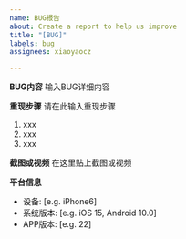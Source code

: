 ```yaml
---
name: BUG报告
about: Create a report to help us improve
title: "[BUG]"
labels: bug
assignees: xiaoyaocz

---
```


**BUG内容**
输入BUG详细内容

**重现步骤**
请在此输入重现步骤
1. xxx
2. xxx
3. xxx

**截图或视频**
在这里贴上截图或视频

**平台信息**
 - 设备: [e.g. iPhone6]
 - 系统版本: [e.g. iOS 15, Android 10.0]
 - APP版本: [e.g. 22]
